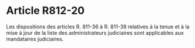 # Article R812-20

Les dispositions des articles R. 811-36 à R. 811-39 relatives à la tenue et à la mise à jour de la liste des administrateurs judiciaires sont applicables aux mandataires judiciaires.
